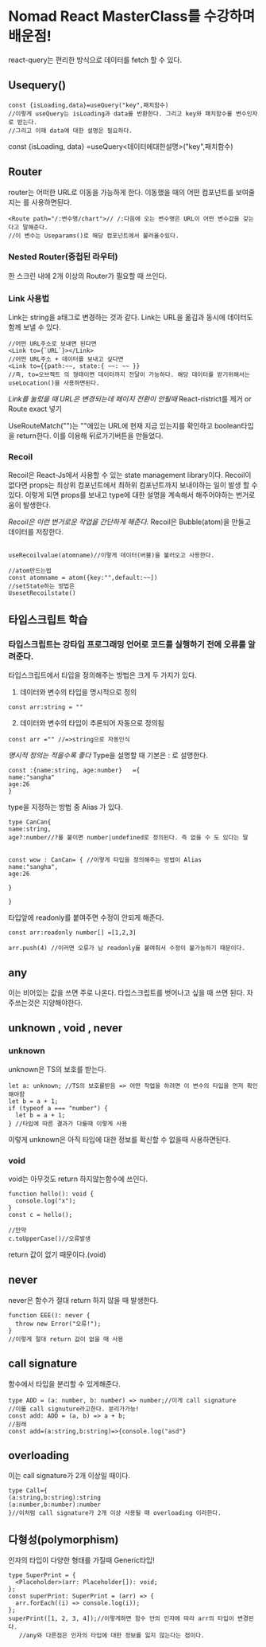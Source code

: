 
# Nomad React MasterClass를 수강하며 배운점! 


react-query는 편리한 방식으로 데이터를 fetch 할 수 있다.
## Usequery()

```JS
const {isLoading,data}=useQuery("key",패치함수)
//이렇게 useQuery는 isLoading과 data를 반환한다. 그리고 key와 패치함수를 변수인자로 받는다.
//그리고 이때 data에 대한 설명은 필요하다.
```
const {isLoading, data} =useQuery<데이터에대한설명>("key",패치함수)

## Router
router는 어떠한 URL로 이동을 가능하게 한다. 이동했을 때의 어떤 컴포넌트를 보여줄지는 <Route>를 사용하면된다.
```JS
<Route path="/:변수명/chart">// /:다음에 오는 변수명은 URL이 어떤 변수값을 갖는다고 말해준다.
//이 변수는 Useparams()로 해당 컴포넌트에서 불러올수있다.
```

### Nested Router(중첩된 라우터)

한 스크린 내에 2개 이상의 Router가 필요할 때 쓰인다.

### Link 사용법
Link는 string을 a태그로 변경하는 것과 같다. Link는 URL을 옮김과 동시에 데이터도 함께 보낼 수 있다.
```JS
//어떤 URL주소로 보내면 된다면
<Link to={`URL`}></Link> 
//어떤 URL주소 + 데이터를 보내고 싶다면
<Link to={{path:~~, state:{ ~~: ~~ }}
//즉, to=오브젝트 의 형태이면 데이터까지 전달이 가능하다. 해당 데이터를 받기위해서는 useLocation()을 사용하면된다.

```
 *Link를 눌렀을 때 URL은 변경되는데 페이지 전환이 안될때*
 React-ristrict를 제거 or Route exact 넣기

UseRouteMatch("")는 ""에있는 URL에 현재 지금 있는지를 확인하고 boolean타입을 return한다.
이를 이용해 뒤로가기버튼을 만들었다.

### Recoil
Recoil은 React-Js에서 사용할 수 있는 state management library이다.
Recoil이 없다면 props는 최상위 컴포넌트에서 최하위 컴포넌트까지 보내야하는 일이 발생 할 수 있다.
이렇게 되면 props를 보내고 type에 대한 설명을 계속해서 해주어야하는 번거로움이 발생한다.

*Recoil은 이런 번거로운 작업을 간단하게 해준다.*
Recoil은 Bubble(atom)을 만들고 데이터를 저장한다.

```JS

useRecoilvalue(atomname)//이렇게 데이터(버블)을 불러오고 사용한다.

//atom만드는법
const atomname = atom({key:"",default:~~])
//setState하는 방법은 
UsesetRecoilstate()

```

## 타입스크립트 학습

### 타입스크립트는 강타입 프로그래밍 언어로 코드를 실행하기 전에 오류를 알려준다.

타입스크립트에서 타입을 정의해주는 방법은 크게 두 가지가 있다.

1. 데이터와 변수의 타입을 명시적으로 정의
```TS
const arr:string = ""

```
2. 데이터와 변수의 타입이 추론되어 자동으로 정의됨
```TS
const arr ="" //=>string으로 자동인식
```
*명시적 정의는 적을수록 좋다*
Type을 설명할 때 기본은 : 로 설명한다.

```TS
const :{name:string, age:number}   ={
name:"sangha"
age:26
}
```

type을 지정하는 방법 중 Alias 가 있다.

```TS
type CanCan{
name:string,
age?:number//?를 붙이면 number|undefined로 정의된다. 즉 없을 수 도 있다는 말


const wow : CanCan= { //이렇게 타입을 정의해주는 방법이 Alias
name:"sangha",
age:26

}

}
```

타입앞에 readonly를 붙여주면 수정이 안되게 해준다.
```TS
const arr:readonly number[] =[1,2,3]

arr.push(4) //이러면 오류가 남 readonly를 붙여줘서 수정이 불가능하기 때문이다.
```

## any

이는 비어있는 값을 쓰면 주로 나온다. 타입스크립트를 벗어나고 싶을 때 쓰면 된다.
자주쓰는것은 지양해야한다.

## unknown , void , never

### unknown 
unknown은 TS의 보호를 받는다. 
```TS
let a: unknown; //TS의 보호를받음 => 어떤 작업을 하려면 이 변수의 타입을 먼저 확인해야함
let b = a + 1;
if (typeof a === "number") {
  let b = a + 1;
} //타입에 따른 결과가 다를때 이렇게 사용

```
이렇게 unknown은 아직 타입에 대한 정보를 확신할 수 없을때 사용하면된다.

### void

void는 아무것도 return 하지않는함수에 쓰인다.
```TS
function hello(): void {
  console.log("x");
}
const c = hello();

//만약
c.toUpperCase()//오류발생

```
return 값이 없기 때문이다.(void)

## never
never은 함수가 절대 return 하지 않을 때 발생한다.
```TS
function EEE(): never {
  throw new Error("오류!");
}
//이렇게 절대 return 값이 없을 때 사용

```
 ## call signature
 함수에서 타입을 분리할 수 있게해준다.
 ```TS
 type ADD = (a: number, b: number) => number;//이게 call signature
 //이를 call signuture라고한다. 분리가가능!
const add: ADD = (a, b) => a + b;
//원래
 const add=(a:string,b:string)=>{console.log("asd"}
 ```
 ## overloading 
 이는 call signature가 2개 이상일 때이다.
 
 ```TS
 type Call={
 (a:string,b:string):string
 (a:number,b:number):number
 }//이처럼 call signature가 2개 이상 사용될 때 overloading 이라한다.
```
 ## 다형성(polymorphism)
 인자의 타입이 다양한 형태를 가질때
Generic타입!
 
```TS
type SuperPrint = {
  <Placeholder>(arr: Placeholder[]): void;
};
const superPrint: SuperPrint = (arr) => {
  arr.forEach((i) => console.log(i));
};
superPrint([1, 2, 3, 4]);//이렇게하면 함수 안의 인자에 따라 arr의 타입이 변경된다.
   //any와 다른점은 인자의 타입에 대한 정보를 잃지 않는다는 점이다.
```
